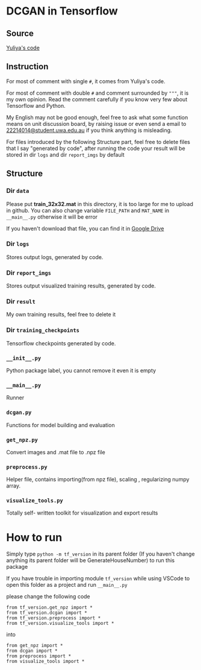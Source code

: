 # DCGAN in Tensorflow

## Source

[Yuliya's code](https://github.com/YuliyaLab/AIclass/blob/master/L9_DCGAN_housenum_1.ipynb)

## Instruction

For most of comment with single `#`, it comes from Yuliya's code.

For most of comment with double `#` and comment surrounded by `"""`, it is my own opinion. Read the comment carefully if you know very few about Tensorflow and Python.

My English may not be good enough, feel free to ask what some function means on unit discussion board, by raising issue or even send a email to 22214014@student.uwa.edu.au if you think anything is misleading.

For files introduced by the following Structure part, feel free to delete files that I say "generated by code", after running the code your result will be stored in dir `logs` and dir `report_imgs` by default

## Structure

### Dir `data`

Please put **train_32x32.mat** in this directory, it is too large for me to upload in github. You can also change variable `FILE_PATH` and `MAT_NAME` in `__main__.py` otherwise it will be error

If you haven't download that file, you can find it in [Google Drive](https://drive.google.com/file/d/1x8TvBIAjueTDmxSOFMSPjlQRSgtabO2a/view?usp=sharing)

### Dir `logs`

Stores output logs, generated by code.

### Dir `report_imgs`

Stores output visualized training results, generated by code.

### Dir `result`

My own training results, feel free to delete it

### Dir `training_checkpoints`

Tensorflow checkpoints generated by code.

### `__init__.py`

Python package label, you cannot remove it even it is empty

### `__main__.py`

Runner

### `dcgan.py`

Functions for model building and evaluation

### `get_npz.py`

Convert images and .mat file to .npz file

### `preprocess.py`

Helper file, contains importing(from npz file), scaling , regularizing numpy array.

### `visualize_tools.py`

Totally self- written toolkit for visualization and export results

# How to run

Simply type `python -m tf_version` in its parent folder (If you haven't change anything its parent folder will be GenerateHouseNumber) to run this package

If you have trouble in importing module `tf_version` while using VSCode to open this folder as a project and run `__main__.py`

please change the following code 
```
from tf_version.get_npz import *
from tf_version.dcgan import *
from tf_version.preprocess import *
from tf_version.visualize_tools import *
```

into
```
from get_npz import *
from dcgan import *
from preprocess import *
from visualize_tools import *
```